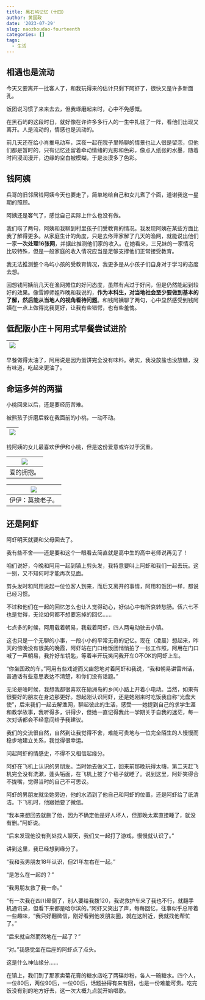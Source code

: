 ```yaml
---
title: 黑石屿记忆（十四）
author: 黄国政
date: '2023-07-29'
slug: naozhoudao-fourteenth
categories: []
tags:
  - 生活
---
```



<!--more-->

## 相遇也是流动

今天又要离开一批客人了，和我玩得来的估计只剩下阿虾了，很快又是许多新面孔。

饭团说习惯了来来去去，但我琢磨起来时，心中不免感慨。

在黑石屿的这段时日，就好像在许许多多行人的一生中扎驻了一阵，看他们出现又离开。人是流动的，情感也是流动的。

前几天还在给小肖推电动车，深夜一起在院子里畅聊的情景也让人很是留恋，但他们都是暂时的，只有记忆还留着牵动情绪的光影和色彩，像点入纸张的水墨，随着时间浸润漫开，边缘的空白被模糊，于是淡漠多了色彩。

## 钱阿姨

兵哥的旧邻居钱阿姨今天也要走了，简单地给自己和女儿煮了个面，道谢我这一星期的照顾。

阿姨还是客气了，感觉自己实际上什么也没有做。

我们唠了两句，阿姨和我聊到村里孩子们受教育的情况。我发现阿姨在某些方面比我了解得更多。从家庭生计的角度，只是去佟萍家解了几天的渔网，就能说出他们一家**一次处理16张网**，并据此推测他们家的收入。在她看来，三兄妹的一家情况比较特殊，但是一般家庭的收入情况应当是足够支撑他们正常接受教育。

我无法推测整个岛屿小孩的受教育情况，我更多是从小孩子们自身对于学习的态度去想。

回想钱阿姨前几天在渔网摊位的好问态度，虽然有点过于好问，但是仍然能起到较好的效果。像雪婷师姐昨晚和我说的，**作为本科生，对当地社会至少要做到基本的了解，然后能从当地人的视角看待问题**。和钱阿姨聊了两句，心中显然感受到钱阿姨在一点上做得比我更好，让我有些错愕，也有些羞愧。

## 低配版小庄＋阿用式早餐尝试进阶

|![](/images/posts/2023/07/07-29-breakfast.jpg)|
|:-:|

早餐做得太油了，阿用说是因为蛋饼完全没有味料。确实，我没放盐也没放糖，没有味道，吃起来更油了。

## 命运多舛的两猫

小桃回来以后，还是要经历苦难。

被熊孩子折磨后躲在我面前的小桃，一动不动。

|![](/images/posts/2023/07/07-29-xiaotao.jpg)|
|:-:|

钱阿姨的女儿最喜欢伊伊和小桃，但是这份爱意或许过于沉重。

|![](/images/posts/2023/07/07-29-kelian-de-yiyi.jpg)|
|:-:|
|爱的拥抱。|

|![](/images/posts/2023/07/07-29-kelian-de-yiyi2.jpg)|
|:-:|
|伊伊：莫挨老子。

## 还是阿虾

阿虾明天就要和父母回去了。

我有些不舍——还是要和这个一眼看去简直就是高中生的高中老师说再见了！

咱们说好，今晚和阿用一起到镇上剪头发，我特意要叫上阿虾和我们一起去玩。这一别，又不知何时才能再次见面。

剪头发时和阿用说起一位位客人到来，而后又离开的事情，阿用和饭团一样，都说已经习惯。

不过和他们在一起的回忆怎么也让人觉得动心，好似心中有所哀转愁肠。伍六七不也是觉得，无论如何都不想要忘掉的回忆……

七点多的时候，阿用载着朝易，我载着阿虾，四人两电动驶去小镇。

这也只是一个无聊的小事，一段小小的平常无奇的记忆。现在（凌晨）想起来，昨天的傍晚没有很美的晚霞，阿虾站在门口给饭团悄悄拍了一张工作照，阿用在门口喊了一声朝易，我拧好车钥匙，等着半开玩笑问我开车O不OK的阿虾上车。

“你坐国政的车。”阿用有些戏谑而又幽怨地对着阿虾和我说，“我和朝易讲雷州话，普通话有些意思表达不清楚，和你们没有话题。”

无论是啥时候，我想我都很喜欢在硇洲岛的乡间小路上开着小电动。当然，如果有很要好的朋友在身边那更好。想起刚认识阿虾，还是她刚来时吃饭我自称“光盘大使”，后来我们一起去解渔网，聊起彼此的生活，感受——她提到自己的求学生涯和教学故事，我听得多，讲得少，但她一直记得我此一学期关于自我的迷茫，每一次对话都会不经意间给予我建议。

我们的交流很自然，自然到让我觉得不舍，难能可贵地与一位完全陌生的人慢慢而稳步地建立关系，我觉得很幸运。

问起阿虾的情感史，不得不又相信起缘分。

阿虾在飞机上认识的男朋友。当时她去做义工，回来前那晚玩得太嗨，第二天赶飞机完全没有洗漱，蓬头垢面，在飞机上披了个毯子就睡了。说到这里，阿虾笑得合不拢嘴，觉得当时的自己不可思议。

阿虾的男朋友就坐她旁边，他的水洒到了他自己和阿虾的位置，还是阿虾给了纸清洁。下飞机时，他跟她要了微信。

“我本来想回去就删了他，因为不确定他是好人坏人，但那晚太累直接睡了，就没有删。”阿虾说。

“后来发现他没有到处找人聊天，我们又一起打了游戏，慢慢就认识了。”

讲到这里，我已经想到缘分了。

“我和我男朋友18年认识，但21年左右在一起。”

“是怎么在一起的？”

“我男朋友救了我一命。”

“有一次我在四川晕倒了，别人要给我拨120，我说救护车来了我也不行，就翻手机通讯录，但看下来都是哈尔滨的。”阿虾又笑出了声，每每回忆，往事似乎总带着一些趣味，“我只好翻微信，刚好看到他发朋友圈，就在这附近，我就找他帮忙了。”

“后来就自然而然地在一起了？”

“对。”我感觉坐在后座的阿虾点了点头。

这是什么神仙缘分……

在镇上，我们到了那家卖菊花膏的糖水店吃了两碟炒粉，各人一碗糖水。四个人，一位80后，两位90后，一位00后，话题~~扯得~~有来有回，也是一份难能可贵。吃完饭没有别的地方好去，这一次大概九点就开始唱歌。